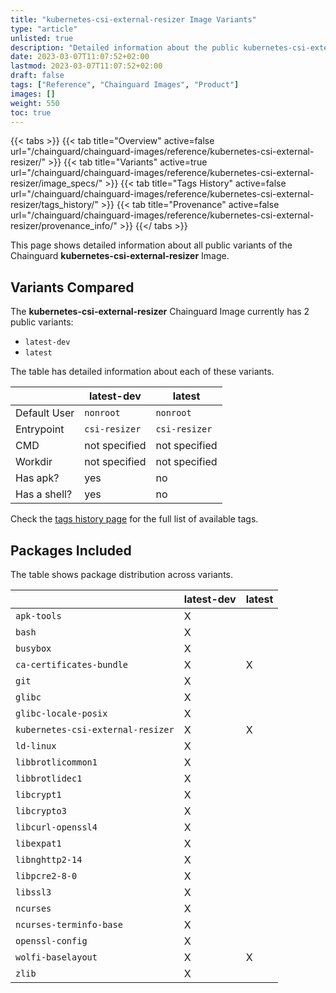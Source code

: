 ```yaml
---
title: "kubernetes-csi-external-resizer Image Variants"
type: "article"
unlisted: true
description: "Detailed information about the public kubernetes-csi-external-resizer Chainguard Image variants"
date: 2023-03-07T11:07:52+02:00
lastmod: 2023-03-07T11:07:52+02:00
draft: false
tags: ["Reference", "Chainguard Images", "Product"]
images: []
weight: 550
toc: true
---
```


{{< tabs >}}
{{< tab title="Overview" active=false url="/chainguard/chainguard-images/reference/kubernetes-csi-external-resizer/" >}}
{{< tab title="Variants" active=true url="/chainguard/chainguard-images/reference/kubernetes-csi-external-resizer/image_specs/" >}}
{{< tab title="Tags History" active=false url="/chainguard/chainguard-images/reference/kubernetes-csi-external-resizer/tags_history/" >}}
{{< tab title="Provenance" active=false url="/chainguard/chainguard-images/reference/kubernetes-csi-external-resizer/provenance_info/" >}}
{{</ tabs >}}

This page shows detailed information about all public variants of the Chainguard **kubernetes-csi-external-resizer** Image.

## Variants Compared
The **kubernetes-csi-external-resizer** Chainguard Image currently has 2 public variants: 

- `latest-dev`
- `latest`

The table has detailed information about each of these variants.

|              | latest-dev    | latest        |
|--------------|---------------|---------------|
| Default User | `nonroot`     | `nonroot`     |
| Entrypoint   | `csi-resizer` | `csi-resizer` |
| CMD          | not specified | not specified |
| Workdir      | not specified | not specified |
| Has apk?     | yes           | no            |
| Has a shell? | yes           | no            |

Check the [tags history page](/chainguard/chainguard-images/reference/kubernetes-csi-external-resizer/tags_history/) for the full list of available tags.

## Packages Included
The table shows package distribution across variants.

|                                   | latest-dev | latest |
|-----------------------------------|------------|--------|
| `apk-tools`                       | X          |        |
| `bash`                            | X          |        |
| `busybox`                         | X          |        |
| `ca-certificates-bundle`          | X          | X      |
| `git`                             | X          |        |
| `glibc`                           | X          |        |
| `glibc-locale-posix`              | X          |        |
| `kubernetes-csi-external-resizer` | X          | X      |
| `ld-linux`                        | X          |        |
| `libbrotlicommon1`                | X          |        |
| `libbrotlidec1`                   | X          |        |
| `libcrypt1`                       | X          |        |
| `libcrypto3`                      | X          |        |
| `libcurl-openssl4`                | X          |        |
| `libexpat1`                       | X          |        |
| `libnghttp2-14`                   | X          |        |
| `libpcre2-8-0`                    | X          |        |
| `libssl3`                         | X          |        |
| `ncurses`                         | X          |        |
| `ncurses-terminfo-base`           | X          |        |
| `openssl-config`                  | X          |        |
| `wolfi-baselayout`                | X          | X      |
| `zlib`                            | X          |        |

